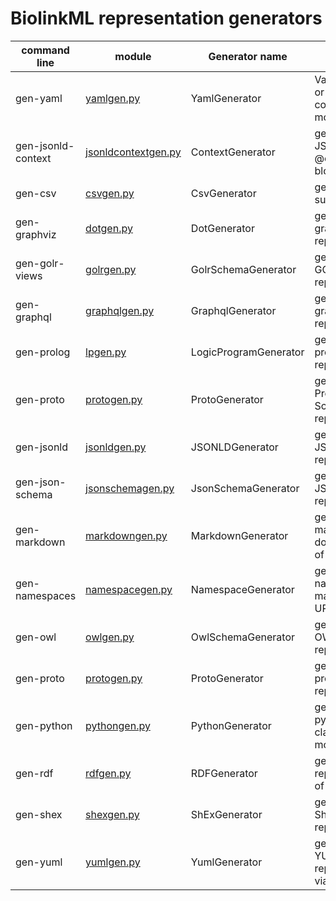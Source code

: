 # BiolinkML representation generators

| command line | module | Generator name | function | help file |
| -----------  | ------ | -------------  | -------- | --------- |
|  gen-yaml    | [yamlgen.py](https://github.com/biolink/biolinkml/blob/master/biolinkml/generators/gen-yaml.py) | YamlGenerator | Validate YAML or emit compiled module | [yamlgen help](../../tests/test_scripts/output/gennaml/help) |
|  gen-jsonld-context   | [jsonldcontextgen.py](https://github.com/biolink/biolinkml/blob/master/biolinkml/generators/gen-lsonld-context.py) |    ContextGenerator | generate a JSON-LD @context block  | [contextgen help](../../tests/test_scripts/output/gencontext/help) |
|  gen-csv   | [csvgen.py](https://github.com/biolink/biolinkml/blob/master/biolinkml/generators/gen-csv.py) |    CsvGenerator | generate a csv summary  | [csvgen help](../../tests/test_scripts/output/gencsv/help) |
|  gen-graphviz   | [dotgen.py](https://github.com/biolink/biolinkml/blob/master/biolinkml/generators/gen-graphviz.py) |    DotGenerator | generate graphviz representation  | [dotgen help](../../tests/test_scripts/output/gengraphviz/help) |
|  gen-golr-views   | [golrgen.py](https://github.com/biolink/biolinkml/blob/master/biolinkml/generators/gen-golr-views.py) |    GolrSchemaGenerator | generate a GOLR(?) representation  | [golrgen help](../../tests/test_scripts/output/genglor/help) |
|  gen-graphql   | [graphqlgen.py](https://github.com/biolink/biolinkml/blob/master/biolinkml/generators/gen-graphql.py) |    GraphqlGenerator | generate a graphql representation  | [graphql help](../../tests/test_scripts/output/gengraphql/help) |
|  gen-prolog  | [lpgen.py](https://github.com/biolink/biolinkml/blob/master/biolinkml/generators/gen-prolog.py) | LogicProgramGenerator | generate prolog representation | [prolog help](../../tests/test_scripts/output/genprolog/help) |
|  gen-proto  | [protogen.py](https://github.com/biolink/biolinkml/blob/master/biolinkml/generators/gen-proto.py) | ProtoGenerator | generate Protobuf Schema representation | [proto help](../../tests/test_scripts/output/genproto/help) |
|  gen-jsonld | [jsonldgen.py](https://github.com/biolink/biolinkml/blob/master/biolinkml/generators/gen-jsonld.py) | JSONLDGenerator | generate JSON representation | [jsonld help](../../tests/test_scripts/output/genjsonld/help) |
|  gen-json-schema   | [jsonschemagen.py](https://github.com/biolink/biolinkml/blob/master/biolinkml/generators/gen-json-schema.py) |    JsonSchemaGenerator | generate JSON Schema representation  | [jsonschmeagen help](../../tests/test_scripts/output/genjsonschema/help) |
|  gen-markdown   | [markdowngen.py](https://github.com/biolink/biolinkml/blob/master/biolinkml/generators/gen-markdown.py) |    MarkdownGenerator | generate markdown documentation of the model  | [markdowngen help](../../tests/test_scripts/output/genmarkdown/help) |
|  gen-namespaces | [namespacegen.py](https://github.com/biolink/biolinkml/blob/master/biolinkml/generators/gen-namespaces.py) | NamespaceGenerator | generate namespace manager for URI's in model | [namespacegen help](../../tests/test_scripts/output/gennamespace/help) |
|  gen-owl   | [owlgen.py](https://github.com/biolink/biolinkml/blob/master/biolinkml/generators/gen-owl.py) |    OwlSchemaGenerator | generate an OWL representation  | [owlgen help](../../tests/test_scripts/output/genowl/help) |
|  gen-proto   | [protogen.py](https://github.com/biolink/biolinkml/blob/master/biolinkml/generators/gen-proto.py) |    ProtoGenerator | generate a proto(?) representation  | [protogen help](../../tests/test_scripts/output/genproto/help) |
|  gen-python   | [pythongen.py](https://github.com/biolink/biolinkml/blob/master/biolinkml/generators/gen-python.py) | PythonGenerator | generate python classes for a model  | [pythongen help](../../tests/test_scripts/output/genpython/help) |
|  gen-rdf | [rdfgen.py](https://github.com/biolink/biolinkml/blob/master/biolinkml/generators/gen-rdf.py) | RDFGenerator | generate RDF representation of model | [rdfgen help](../../tests/test_scripts/output/genrdf/help) |
|  gen-shex   | [shexgen.py](https://github.com/biolink/biolinkml/blob/master/biolinkml/generators/gen-shex.py) |    ShExGenerator | generate a ShEx model representation  | [shexgen help](../../tests/test_scripts/output/genshex/help) |
|  gen-yuml   | [yumlgen.py](https://github.com/biolink/biolinkml/blob/master/biolinkml/generators/gen-yuml.py) |    YumlGenerator | generate YUML representation via [YUML](https://yuml.me/)  | [yumlgen help](../../tests/test_scripts/output/genuml/help) | 






